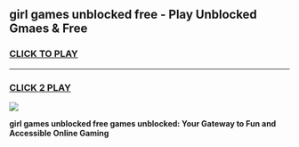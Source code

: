 
## girl games unblocked free - Play Unblocked Gmaes & Free
<h3>
<a href="https://premium.freeplayer.one?title=girl_games_unblocked_free&ref=19F">CLICK TO PLAY</a></h3>
<hr>

<h3>
<a href="https://premium.freeplayer.one?title=girl_games_unblocked_free&ref=19F">CLICK 2 PLAY</a>
  
</h3>

<a href="https://premium.freeplayer.one?title=girl_games_unblocked_free&ref=19F/"><img src="https://clearcache.store/games.png"></a>


**girl games unblocked free games unblocked: Your Gateway to Fun and Accessible Online Gaming**
